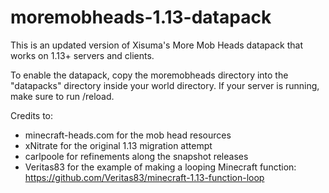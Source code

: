 # moremobheads-1.13-datapack
This is an updated version of Xisuma's More Mob Heads datapack that works on 1.13+ servers and clients.

To enable the datapack, copy the moremobheads directory into the "datapacks" directory inside your world directory. If your server is running, make sure to run /reload.

Credits to:
- minecraft-heads.com for the mob head resources
- xNitrate for the original 1.13 migration attempt
- carlpoole for refinements along the snapshot releases
- Veritas83 for the example of making a looping Minecraft function: https://github.com/Veritas83/minecraft-1.13-function-loop
